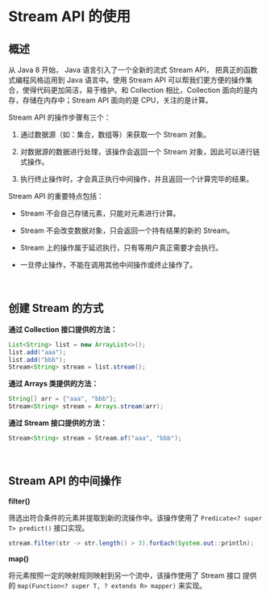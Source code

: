 # Stream API 的使用

## 概述

从 Java 8 开始， Java 语言引入了一个全新的流式 Stream API， 把真正的函数式编程风格运用到 Java 语言中。使用 Stream API 可以帮我们更方便的操作集合，使得代码更加简洁，易于维护。和 Collection 相比，Collection 面向的是内存，存储在内存中；Stream API 面向的是 CPU，关注的是计算。

Stream API 的操作步骤有三个：

1. 通过数据源（如：集合，数组等）来获取一个 Stream 对象。

2. 对数据源的数据进行处理，该操作会返回一个 Stream 对象，因此可以进行链式操作。

3. 执行终止操作时，才会真正执行中间操作，并且返回一个计算完毕的结果。

Stream API 的重要特点包括：

* Stream 不会自己存储元素，只能对元素进行计算。

* Stream 不会改变数据对象，只会返回一个持有结果的新的 Stream。

* Stream 上的操作属于延迟执行，只有等用户真正需要才会执行。

* 一旦停止操作，不能在调用其他中间操作或终止操作了。

&emsp;

## 创建 Stream 的方式

**通过 Collection 接口提供的方法：**

```java
List<String> list = new ArrayList<>();
list.add("aaa");
list.add("bbb");
Stream<String> stream = list.stream();
```

**通过 Arrays 类提供的方法：**

```java
String[] arr = {"aaa", "bbb"};
Stream<String> stream = Arrays.stream(arr);
```

**通过 Stream 接口提供的方法：**

```java
Stream<String> stream = Stream.of("aaa", "bbb");
```

&emsp;

## Stream API 的中间操作

**filter()** 

筛选出符合条件的元素并提取到新的流操作中。该操作使用了 `Predicate<? super T> predict()` 接口实现。

```java
stream.filter(str -> str.length() > 3).forEach(System.out::println);
```

**map()**

将元素按照一定的映射规则映射到另一个流中，该操作使用了 Stream 接口 提供的 `map(Function<? super T, ? extends R> mapper)` 来实现。
